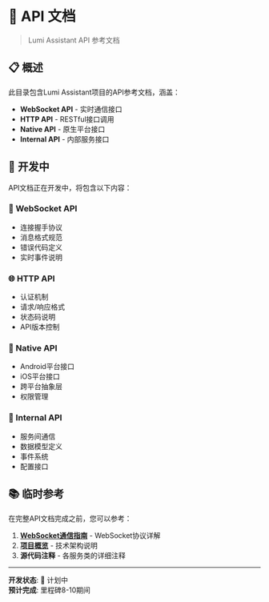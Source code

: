 # 🔧 API 文档

> Lumi Assistant API 参考文档

## 📋 概述

此目录包含Lumi Assistant项目的API参考文档，涵盖：

- **WebSocket API** - 实时通信接口
- **HTTP API** - RESTful接口调用  
- **Native API** - 原生平台接口
- **Internal API** - 内部服务接口

## 🚧 开发中

API文档正在开发中，将包含以下内容：

### 📡 WebSocket API
- 连接握手协议
- 消息格式规范
- 错误代码定义
- 实时事件说明

### 🌐 HTTP API  
- 认证机制
- 请求/响应格式
- 状态码说明
- API版本控制

### 📱 Native API
- Android平台接口
- iOS平台接口
- 跨平台抽象层
- 权限管理

### 🔧 Internal API
- 服务间通信
- 数据模型定义
- 事件系统
- 配置接口

## 📚 临时参考

在完整API文档完成之前，您可以参考：

1. **[WebSocket通信指南](../technical/WEBSOCKET_GUIDE.md)** - WebSocket协议详解
2. **[项目概览](../PROJECT_OVERVIEW.md)** - 技术架构说明
3. **源代码注释** - 各服务类的详细注释

---

**开发状态**: 🚧 计划中  
**预计完成**: 里程碑8-10期间